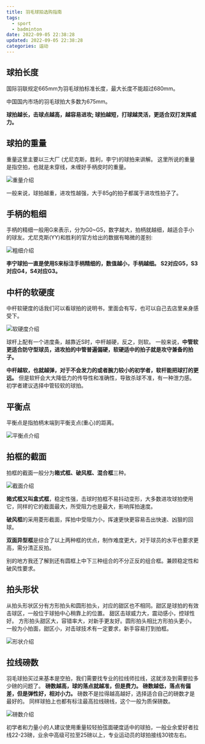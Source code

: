 ```yaml
---
title: 羽毛球拍选购指南
tags:
  - sport
  - badminton
date: 2022-09-05 22:38:28
updated: 2022-09-05 22:38:28
categories: 运动
---
```


球拍长度
---

国际羽联规定665mm为羽毛球拍标准长度，最大长度不能超过680mm。

中国国内市场的羽毛球拍大多数为675mm。

**球拍越长，击球点越高，越容易进攻;
球拍越短，打球越灵活，更适合双打发挥威力。**


球拍的重量
---

重量这里主要以三大厂 (尤尼克斯，胜利，李宁)的球拍来讲解。
这里所说的重量是指空拍，也就是未穿线，未缠好手柄皮时的重量。

![重量介绍](./img/badminton/racket-weight.jpeg)

一般来说，球拍越重，进攻性越强，大于85g的拍子都属于进攻性拍子了。

手柄的粗细
---

手柄的精细一般用G来表示，分为G0~G5，数字越大，拍柄就越细，越适合手小的球友。尤尼克斯(YY)和胜利的官方给出的数据有略微的差别:

![粗细介绍](./img/badminton/racket-thick.jpeg)

**李宁球拍一直是使用S来标注手柄精细的，数值越小，手柄越细。
S2对应G5，S3对应G4，S4对应G3。**

中杆的软硬度
---

中杆软硬度的话我们可以看球拍的说明书，里面会有写，也可以自己去店里亲身感受下。

![软硬度介绍](./img/badminton/racket-soft.jpeg)

球杆上配有一个进度条，越靠近S时，中杆越硬，反之，则软。
一般来说，**中管软更适合防守型球员，进攻拍的中管普遍偏硬，软硬适中的拍子就是攻守兼备的拍子。**

**中杆越软，也就越弹，对于不会发力的或者腕力较小的初学者，软杆能把球打的更远。**
但是软杆会大大降低力的传导性和准确性，导致杀球不准，有一种泄力感。初学者建议选择中管较软的球拍。

平衡点
---

平衡点是指拍柄末端到平衡支点(重心)的距离。

![平衡点介绍](./img/badminton/racket-balance.jpeg)

拍框的截面
---

拍框的截面一般分为**箱式框、破风框、混合框**三种。

![截面介绍](./img/badminton/racket-section.jpeg)

**箱式框又叫盒式框**，稳定性强，击球时拍框不易抖动变形，大多数进攻球拍使用它，同样的它的截面最大，所受阻力也是最大，影响挥拍速度。

**破风框**的采用菱形截面，挥拍中受阻力小，挥速更快更容易击出快速、凶狠的回球。

**双面异型框**是综合了以上两种框的优点，制作难度更大，对于球员的水平也要求更高，需分清正反拍。

别的地方我还了解到还有圆框上中下三种组合的不分正反的组合框。兼顾稳定性和破风性要求。

拍头形状
---

从拍头形状区分有方形拍头和圆形拍头，对应的甜区也不相同。甜区是球拍的有效击球区，一般位于球拍中心稍靠上的位置。
甜区击球威力大，震动感小，控球性好。
方形拍头甜区大，容错率大，对新手更友好。圆形拍头相比方形拍头更小，一般为小拍面，甜区小，对击球技术有一定要求，新手容易打到拍框。

![形状介绍](./img/badminton/racket-shape.jpeg)

拉线磅数
---

羽毛球拍买过来基本是空拍，我们需要找专业的拉线师拉线，这就涉及到需要拉多少磅的问题了。
**磅数越高，球的落点就越准，但是费力。
磅数越低，落点有偏差，但是弹性好，相对小力。**
磅数不是拉得越高越好，选择适合自己的磅数才是最好的。
同样球拍上也都有标注最高拉线磅线，这个一般为质保磅数。

![磅数介绍](./img/badminton/racket-elasticity.jpeg)

初学者和力量小的人建议使用重量较轻拍弦面硬度适中的球拍，一般业余爱好者拉线22-23磅，业余中高级可拉至25磅以上，专业运动员的球拍接线30镑左右。
